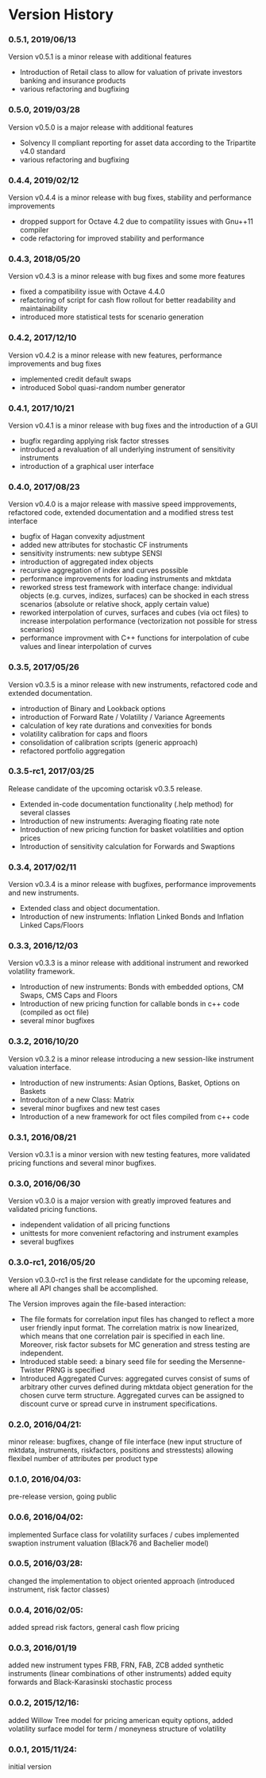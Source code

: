 # Version History 

### 0.5.1, 2019/06/13
Version v0.5.1 is a minor release with additional features
- Introduction of Retail class to allow for valuation of private investors banking and insurance products
- various refactoring and bugfixing

### 0.5.0, 2019/03/28
Version v0.5.0 is a major release with additional features
- Solvency II compliant reporting for asset data according to the Tripartite v4.0 standard
- various refactoring and bugfixing


### 0.4.4, 2019/02/12
Version v0.4.4 is a minor release with bug fixes, stability and performance improvements
- dropped support for Octave 4.2 due to compatility issues with Gnu++11 compiler
- code refactoring for improved stability and performance

### 0.4.3, 2018/05/20
Version v0.4.3 is a minor release with bug fixes and some more features
- fixed a compatibility issue with Octave 4.4.0
- refactoring of script for cash flow rollout for better readability and maintainability
- introduced more statistical tests for scenario generation

### 0.4.2, 2017/12/10
Version v0.4.2 is a minor release with new features, performance improvements and bug fixes
- implemented credit default swaps
- introduced Sobol quasi-random number generator

### 0.4.1, 2017/10/21
Version v0.4.1 is a minor release with bug fixes and the introduction of a GUI
- bugfix regarding applying risk factor stresses
- introduced a revaluation of all underlying instrument of sensitivity instruments
- introduction of a graphical user interface

### 0.4.0, 2017/08/23
Version v0.4.0 is a major release with massive speed impprovements, refactored code,
extended documentation and a modified stress test interface

- bugfix of Hagan convexity adjustment
- added new attributes for stochastic CF instruments
- sensitivity instruments: new subtype SENSI
- introduction of aggregated index objects
- recursive aggregation of index and curves possible
- performance improvements for loading instruments and mktdata
- reworked stress test framework with interface change: individual objects (e.g. curves, indizes, surfaces) can be shocked in each stress scenarios (absolute or relative shock, apply certain value)
- reworked interpolation of curves, surfaces and cubes (via oct files) to increase interpolation performance (vectorization not possible for stress scenarios)
- performance improvment with C++ functions for interpolation of cube values and linear interpolation of curves
	
### 0.3.5, 2017/05/26
Version v0.3.5 is a minor release with new instruments, refactored code and
extended documentation.

- introduction of Binary and Lookback options
- introduction of Forward Rate / Volatility / Variance Agreements
- calculation of key rate durations and convexities for bonds
- volatility calibration for caps and floors
- consolidation of calibration scripts (generic approach)
- refactored portfolio aggregation

### 0.3.5-rc1, 2017/03/25
Release candidate of the upcoming octarisk v0.3.5 release. 

- Extended in-code documentation functionality (.help method) for several classes
- Introduction of new instruments: Averaging floating rate note
- Introduction of new pricing function for basket volatilities and option prices
- Introduction of sensitivity calculation for Forwards and Swaptions

### 0.3.4, 2017/02/11
Version v0.3.4 is a minor release with bugfixes, performance improvements and new instruments.

- Extended class and object documentation.
- Introduction of new instruments: Inflation Linked Bonds and Inflation Linked Caps/Floors
	
### 0.3.3, 2016/12/03
Version v0.3.3 is a minor release with additional instrument and reworked volatility framework.

- Introduction of new instruments: Bonds with embedded options, CM Swaps, CMS Caps and Floors
- Introduction of new pricing function for callable bonds in c++ code (compiled as oct file)
- several minor bugfixes

### 0.3.2, 2016/10/20
Version v0.3.2 is a minor release introducing a new session-like instrument valuation interface.

- Introduction of new instruments: Asian Options, Basket, Options on Baskets
- Introduciton of a new Class: Matrix
- several minor bugfixes and new test cases
- Introduction of a new framework for oct files compiled from c++ code

### 0.3.1, 2016/08/21
Version v0.3.1 is a minor version with new testing features, more validated pricing functions and several minor bugfixes.

### 0.3.0, 2016/06/30
Version v0.3.0 is a major version with greatly improved features and validated pricing functions.

- independent validation of all pricing functions
- unittests for more convenient refactoring and instrument examples
- several bugfixes

### 0.3.0-rc1, 2016/05/20
Version v0.3.0-rc1 is the first release candidate for the upcoming release, where all API changes shall be accomplished.

The Version improves again the file-based interaction: 
- The file formats for correlation input files has changed to reflect a more user friendly input format. 
The correlation matrix is now linearized, which means that one correlation pair is specified in each line. 
Moreover, risk factor subsets for MC generation and stress testing are independent.
- Introduced stable seed: a binary seed file for seeding the Mersenne-Twister PRNG is specified
- Introduced Aggregated Curves: aggregated curves consist of sums of arbitrary other curves defined during mktdata object generation 
for the chosen curve term structure. Aggregated curves can be assigned to discount curve or spread curve in instrument specifications. 

### 0.2.0, 2016/04/21: 
minor release: bugfixes, change of file interface (new input structure of mktdata, instruments, riskfactors, positions and stresstests) allowing flexibel
number of attributes per product type

### 0.1.0, 2016/04/03: 
pre-release version, going public

### 0.0.6, 2016/04/02: 
implemented Surface class for volatility surfaces / cubes
implemented swaption instrument valuation (Black76 and Bachelier model)

### 0.0.5, 2016/03/28: 
changed the implementation to object oriented approach (introduced instrument, risk factor classes)

### 0.0.4, 2016/02/05:	
added spread risk factors, general cash flow pricing 

### 0.0.3, 2016/01/19  
added new instrument types FRB, FRN, FAB, ZCB
added synthetic instruments (linear combinations of other instruments)
added equity forwards and Black-Karasinski stochastic process
                                              
### 0.0.2, 2015/12/16:  
added Willow Tree model for pricing american equity options, 
added volatility surface model for term / moneyness structure of volatility

### 0.0.1, 2015/11/24:   
initial version 



